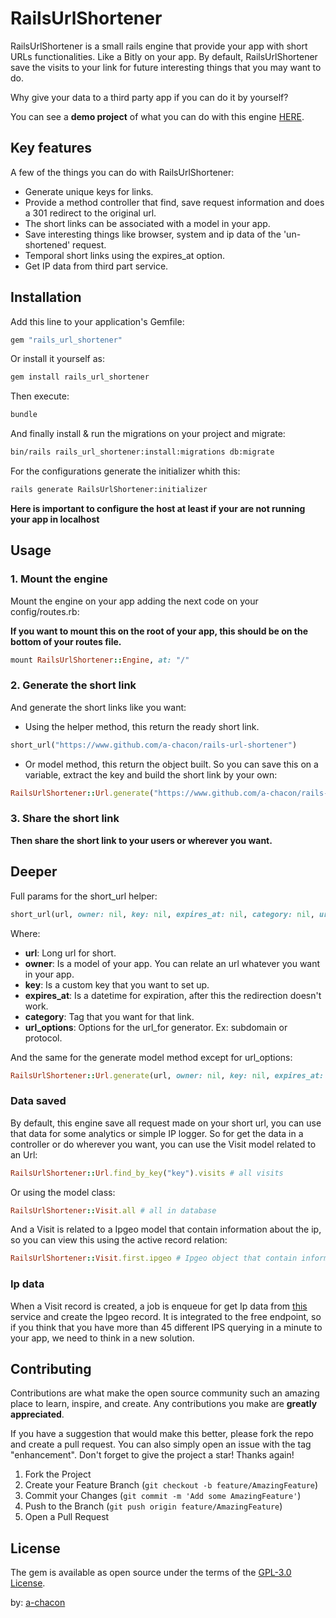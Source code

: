 # RailsUrlShortener

RailsUrlShortener is a small rails engine that provide your app with short URLs functionalities. Like a Bitly on your app. By default, RailsUrlShortener save the visits to your link for future interesting things that you may want to do.

Why give your data to a third party app if you can do it by yourself?

You can see a **demo project** of what you can do with this engine [HERE](https://paso.fly.dev/).

## Key features

A few of the things you can do with RailsUrlShortener:

* Generate unique keys for links.
* Provide a method controller that find, save request information and does a 301 redirect to the original url.
* The short links can be associated with a model in your app.
* Save interesting things like browser, system and ip data of the 'un-shortened' request.
* Temporal short links using the expires_at option.
* Get IP data from third part service.

## Installation

Add this line to your application's Gemfile:

```ruby
gem "rails_url_shortener"
```

Or install it yourself as:

```bash
gem install rails_url_shortener
```

Then execute:

```bash
bundle
```

And finally install & run the migrations on your project and migrate:

```bash
bin/rails rails_url_shortener:install:migrations db:migrate
```

For the configurations generate the initializer whith this:

```bash
rails generate RailsUrlShortener:initializer
```

**Here is important to configure the host at least if your are not running your app in localhost**

## Usage

### 1. Mount the engine

Mount the engine on your app adding the next code on your config/routes.rb:

**If you want to mount this on the root of your app, this should be on the bottom of your routes file.**

```ruby
mount RailsUrlShortener::Engine, at: "/"

```

### 2. Generate the short link

And generate the short links like you want:

* Using the helper method, this return the ready short link.

```ruby
short_url("https://www.github.com/a-chacon/rails-url-shortener")
```

* Or model method, this return the object built. So you can save this on a variable, extract the key and build the short link by your own:

```ruby
RailsUrlShortener::Url.generate("https://www.github.com/a-chacon/rails-url-shortener")
```

### 3. Share the short link

**Then share the short link to your users or wherever you want.**

## Deeper

Full params for the short_url helper:

```ruby
short_url(url, owner: nil, key: nil, expires_at: nil, category: nil, url_options: {})
```

Where:

* **url**: Long url for short.
* **owner**: Is a model of your app. You can relate an url whatever you want in your app.
* **key**: Is a custom key that you want to set up.
* **expires_at**: Is a datetime for expiration, after this the redirection doesn't work.
* **category**: Tag that you want for that link.
* **url_options**: Options for the url_for generator. Ex: subdomain or protocol.

And the same for the generate model method except for url_options:

```ruby
RailsUrlShortener::Url.generate(url, owner: nil, key: nil, expires_at: nil, category: nil)
```

### Data saved

By default, this engine save all request made on your short url, you can use that data for some analytics or simple IP logger. So for get the data in a controller or do wherever you want, you can use the Visit model related to an Url:

```ruby
RailsUrlShortener::Url.find_by_key("key").visits # all visits

```

Or using the model class:

```ruby
RailsUrlShortener::Visit.all # all in database
```

And a Visit is related to a Ipgeo model that contain information about the ip, so you can view this using the active record relation:

```ruby
RailsUrlShortener::Visit.first.ipgeo # Ipgeo object that contain information of the ip
```

### Ip data

When a Visit record is created, a job is enqueue for get Ip data from [this](https://ip-api.com/) service and create the Ipgeo record. It is integrated to the free endpoint, so if you think that you have more than 45 different IPS querying in a minute to your app, we need to think in a new solution.

## Contributing

Contributions are what make the open source community such an amazing place to learn, inspire, and create. Any contributions you make are **greatly appreciated**.

If you have a suggestion that would make this better, please fork the repo and create a pull request. You can also simply open an issue with the tag "enhancement".
Don't forget to give the project a star! Thanks again!

1. Fork the Project
2. Create your Feature Branch (`git checkout -b feature/AmazingFeature`)
3. Commit your Changes (`git commit -m 'Add some AmazingFeature'`)
4. Push to the Branch (`git push origin feature/AmazingFeature`)
5. Open a Pull Request

## License

The gem is available as open source under the terms of the [GPL-3.0 License](https://www.github.com/a-chacon/rails-url-shortener/blob/main/LICENSE).

by: [a-chacon](https://a-chacon.com)
